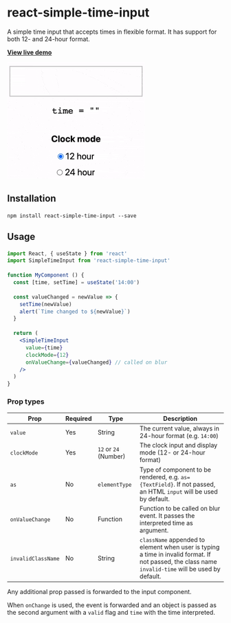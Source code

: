 # react-simple-time-input

A simple time input that accepts times in flexible format. It has support for both 12- and 24-hour format.

[**View live demo**](https://citifyd.github.io/react-simple-time-input/)

![demo](demo.gif)

## Installation

`npm install react-simple-time-input --save`

## Usage

```jsx
import React, { useState } from 'react'
import SimpleTimeInput from 'react-simple-time-input'

function MyComponent () {
  const [time, setTime] = useState('14:00')

  const valueChanged = newValue => {
    setTime(newValue)
    alert(`Time changed to ${newValue}`)
  }

  return (
    <SimpleTimeInput
      value={time}
      clockMode={12}
      onValueChange={valueChanged} // called on blur
    />
  )
}
```

### Prop types

| Prop | Required | Type | Description |
| ---- | -------- | ---- | ----------- |
| `value` | Yes | String | The current value, always in 24-hour format (e.g. `14:00`) |
| `clockMode` | Yes | `12` or `24` (Number) | The clock input and display mode (12- or 24-hour format) |
| `as` | No | `elementType` | Type of component to be rendered, e.g. `as={TextField}`. If not passed, an HTML `input` will be used by default. |
| `onValueChange` | No | Function | Function to be called on blur event. It passes the interpreted time as argument. |
| `invalidClassName` | No | String | `className` appended to element when user is typing a time in invalid format. If not passed, the class name `invalid-time` will be used by default. |

Any additional prop passed is forwarded to the input component.

When `onChange` is used, the event is forwarded and an object is passed as the second argument with a `valid` flag and `time` with the time interpreted.
